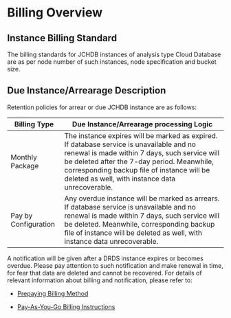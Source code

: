 # Billing Overview
## Instance Billing Standard
The billing standards for JCHDB instances of analysis type Cloud Database are as per node number of such instances, node specification and bucket size.

## Due Instance/Arrearage Description
Retention policies for arrear or due JCHDB instance are as follows:

|Billing Type|Due Instance/Arrearage processing Logic|
|---|---|
|Monthly Package|The instance expires will be marked as expired. If database service is unavailable and no renewal is made within 7 days, such service will be deleted after the 7-day period. Meanwhile, corresponding backup file of instance will be deleted as well, with instance data unrecoverable.|
|Pay by Configuration|Any overdue instance will be marked as arrears. If database service is unavailable and no renewal is made within 7 days, such service will be deleted. Meanwhile, corresponding backup file of instance will be deleted as well, with instance data unrecoverable.|

A notification will be given after a DRDS instance expires or becomes overdue. Please pay attention to such notification and make renewal in time, for fear that data are deleted and cannot be recovered.
For details of relevant information about billing and notification, please refer to:

- [Prepaying Billing Method](../../../Finance/Billing/Billing-method/Prepay.md) 

- [Pay-As-You-Go Billing Instructions](../../../Finance/Billing/Billing-method/Postpay.md) 
